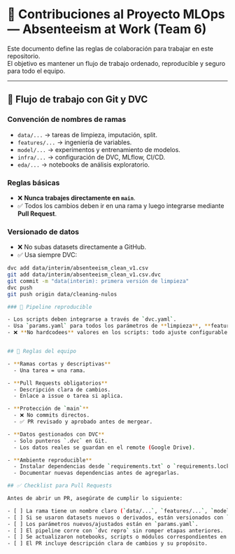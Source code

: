 # 🤝 Contribuciones al Proyecto MLOps — Absenteeism at Work (Team 6)

Este documento define las reglas de colaboración para trabajar en este repositorio.  
El objetivo es mantener un flujo de trabajo ordenado, reproducible y seguro para todo el equipo.

---

## 📌 Flujo de trabajo con Git y DVC

### Convención de nombres de ramas
- `data/...` → tareas de limpieza, imputación, split.  
- `features/...` → ingeniería de variables.  
- `model/...` → experimentos y entrenamiento de modelos.  
- `infra/...` → configuración de DVC, MLflow, CI/CD.  
- `eda/...` → notebooks de análisis exploratorio.  

### Reglas básicas
- ❌ **Nunca trabajes directamente en `main`**.  
- ✅ Todos los cambios deben ir en una rama y luego integrarse mediante **Pull Request**.

### Versionado de datos
- ❌ No subas datasets directamente a GitHub.  
- ✅ Usa siempre DVC:

```bash
dvc add data/interim/absenteeism_clean_v1.csv
git add data/interim/absenteeism_clean_v1.csv.dvc
git commit -m "data(interim): primera versión de limpieza"
dvc push
git push origin data/cleaning-nulos

### 🧩 Pipeline reproducible

- Los scripts deben integrarse a través de `dvc.yaml`.
- Usa `params.yaml` para todos los parámetros de **limpieza**, **features** y **modelos**.
- ❌ **No hardcodees** valores en los scripts: todo ajuste configurable debe ir en `params.yaml`.


## 📑 Reglas del equipo

- **Ramas cortas y descriptivas**  
  - Una tarea = una rama.

- **Pull Requests obligatorios**  
  - Descripción clara de cambios.  
  - Enlace a issue o tarea si aplica.  

- **Protección de `main`**  
  - ❌ No commits directos.  
  - ✅ PR revisado y aprobado antes de mergear.  

- **Datos gestionados con DVC**  
  - Solo punteros `.dvc` en Git.  
  - Los datos reales se guardan en el remote (Google Drive).  

- **Ambiente reproducible**  
  - Instalar dependencias desde `requirements.txt` o `requirements.lock.txt`.  
  - Documentar nuevas dependencias antes de agregarlas.  

## ✅ Checklist para Pull Requests

Antes de abrir un PR, asegúrate de cumplir lo siguiente:

- [ ] La rama tiene un nombre claro (`data/...`, `features/...`, `model/...`, etc.).  
- [ ] Si se usaron datasets nuevos o derivados, están versionados con `dvc add` y `dvc push`.  
- [ ] Los parámetros nuevos/ajustados están en `params.yaml`.  
- [ ] El pipeline corre con `dvc repro` sin romper etapas anteriores.  
- [ ] Se actualizaron notebooks, scripts o módulos correspondientes en `mlops/`.  
- [ ] El PR incluye descripción clara de cambios y su propósito.  
